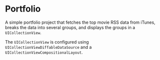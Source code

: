 # Portfolio
A simple portfolio project that fetches the top movie RSS data from iTunes, breaks the data into several groups, and displays the groups in a `UICollectionView`.

The `UICollectionView` is configured using `UICollectionViewDiffableDataSource` and a `UICollectionViewCompositionalLayout`.


